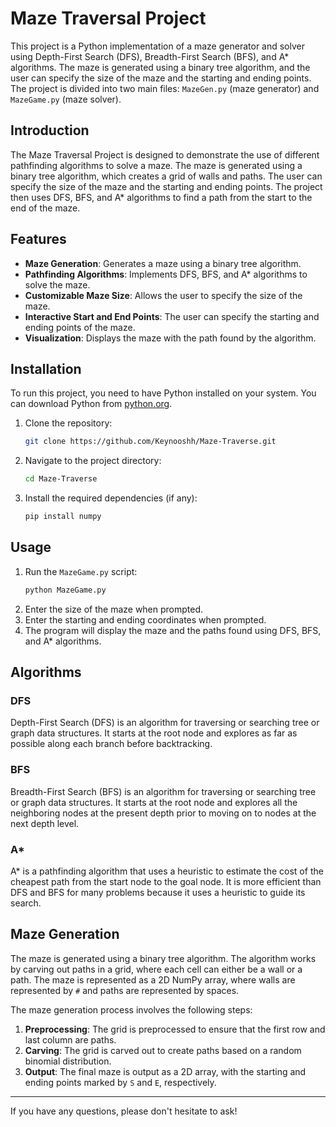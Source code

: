 # Maze Traversal Project

This project is a Python implementation of a maze generator and solver using Depth-First Search (DFS), Breadth-First Search (BFS), and A* algorithms. The maze is generated using a binary tree algorithm, and the user can specify the size of the maze and the starting and ending points. The project is divided into two main files: `MazeGen.py` (maze generator) and `MazeGame.py` (maze solver).


## Introduction

The Maze Traversal Project is designed to demonstrate the use of different pathfinding algorithms to solve a maze. The maze is generated using a binary tree algorithm, which creates a grid of walls and paths. The user can specify the size of the maze and the starting and ending points. The project then uses DFS, BFS, and A* algorithms to find a path from the start to the end of the maze.

## Features

- **Maze Generation**: Generates a maze using a binary tree algorithm.
- **Pathfinding Algorithms**: Implements DFS, BFS, and A* algorithms to solve the maze.
- **Customizable Maze Size**: Allows the user to specify the size of the maze.
- **Interactive Start and End Points**: The user can specify the starting and ending points of the maze.
- **Visualization**: Displays the maze with the path found by the algorithm.

## Installation

To run this project, you need to have Python installed on your system. You can download Python from [python.org](https://www.python.org/downloads/).

1. Clone the repository:
   ```bash
   git clone https://github.com/Keynooshh/Maze-Traverse.git
   ```
2. Navigate to the project directory:
   ```bash
   cd Maze-Traverse
   ```
3. Install the required dependencies (if any):
   ```bash
   pip install numpy
   ```

## Usage

1. Run the `MazeGame.py` script:
   ```bash
   python MazeGame.py
   ```
2. Enter the size of the maze when prompted.
3. Enter the starting and ending coordinates when prompted.
4. The program will display the maze and the paths found using DFS, BFS, and A* algorithms.

## Algorithms

### DFS

Depth-First Search (DFS) is an algorithm for traversing or searching tree or graph data structures. It starts at the root node and explores as far as possible along each branch before backtracking.

### BFS

Breadth-First Search (BFS) is an algorithm for traversing or searching tree or graph data structures. It starts at the root node and explores all the neighboring nodes at the present depth prior to moving on to nodes at the next depth level.

### A*

A* is a pathfinding algorithm that uses a heuristic to estimate the cost of the cheapest path from the start node to the goal node. It is more efficient than DFS and BFS for many problems because it uses a heuristic to guide its search.

## Maze Generation

The maze is generated using a binary tree algorithm. The algorithm works by carving out paths in a grid, where each cell can either be a wall or a path. The maze is represented as a 2D NumPy array, where walls are represented by `#` and paths are represented by spaces.

The maze generation process involves the following steps:
1. **Preprocessing**: The grid is preprocessed to ensure that the first row and last column are paths.
2. **Carving**: The grid is carved out to create paths based on a random binomial distribution.
3. **Output**: The final maze is output as a 2D array, with the starting and ending points marked by `S` and `E`, respectively.

---

If you have any questions, please don't hesitate to ask!
